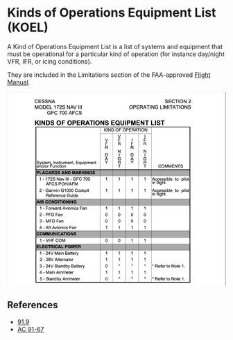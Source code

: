 # Kinds of Operations Equipment List (KOEL)

A Kind of Operations Equipment List is a list of systems and equipment that must
be operational for a particular kind of operation (for instance day/night VFR,
IFR, or icing conditions).

They are included in the Limitations section of the FAA-approved
[Flight Manual](/docs/topics/airworthiness/documents/afms).

![Example 172-S KOEL](images/image.png)

## References

- [91.9](/_references/14-CFR/91.9)
- [AC 91-67](https://www.faa.gov/documentLibrary/media/Advisory_Circular/AC_91-67.pdf)
